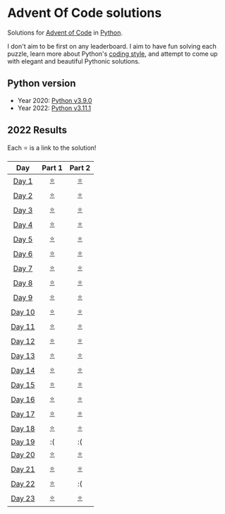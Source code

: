 # Advent Of Code solutions

Solutions for [Advent of Code](https://adventofcode.com) in [Python](https://www.python.org/).

I don't aim to be first on any leaderboard. I aim to have fun solving each puzzle, learn more about Python's [coding style](https://peps.python.org/pep-0008/), and attempt to come up with elegant and beautiful Pythonic solutions.

## Python version
- Year 2020: [Python v3.9.0](https://www.python.org/downloads/release/python-390/)
- Year 2022: [Python v3.11.1](https://www.python.org/downloads/release/python-3111/)

## 2022 Results

Each ⭐ is a link to the solution!

| Day | Part 1 | Part 2 |
| :---: | :---: | :---: |
| [Day 1](https://adventofcode.com/2022/day/1) | [⭐](2022/Day01/1A.py) | [⭐](2022/Day01/1B.py) |
| [Day 2](https://adventofcode.com/2022/day/2) | [⭐](2022/Day02/2A.py) | [⭐](2022/Day02/2B.py) |
| [Day 3](https://adventofcode.com/2022/day/3) | [⭐](2022/Day03/3A.py) | [⭐](2022/Day03/3B.py) |
| [Day 4](https://adventofcode.com/2022/day/4) | [⭐](2022/Day04/4A.py) | [⭐](2022/Day04/4B.py) |
| [Day 5](https://adventofcode.com/2022/day/5) | [⭐](2022/Day05/5A.py) | [⭐](2022/Day05/5B.py) |
| [Day 6](https://adventofcode.com/2022/day/6) | [⭐](2022/Day06/6A.py) | [⭐](2022/Day06/6B.py) |
| [Day 7](https://adventofcode.com/2022/day/7) | [⭐](2022/Day07/7A.py) | [⭐](2022/Day07/7B.py) |
| [Day 8](https://adventofcode.com/2022/day/8) | [⭐](2022/Day08/8A.py) | [⭐](2022/Day08/8B.py) |
| [Day 9](https://adventofcode.com/2022/day/9) | [⭐](2022/Day09/9A.py) | [⭐](2022/Day09/9B.py) |
| [Day 10](https://adventofcode.com/2022/day/10) | [⭐](2022/Day10/10A.py) | [⭐](2022/Day10/10B.py) |
| [Day 11](https://adventofcode.com/2022/day/11) | [⭐](2022/Day11/11A.py) | [⭐](2022/Day11/11B.py) |
| [Day 12](https://adventofcode.com/2022/day/12) | [⭐](2022/Day12/12A.py) | [⭐](2022/Day12/12B.py) |
| [Day 13](https://adventofcode.com/2022/day/13) | [⭐](2022/Day13/13A.py) | [⭐](2022/Day13/13B.py) |
| [Day 14](https://adventofcode.com/2022/day/14) | [⭐](2022/Day14/14A.py) | [⭐](2022/Day14/14B.py) |
| [Day 15](https://adventofcode.com/2022/day/15) | [⭐](2022/Day15/15A.py) | [⭐](2022/Day15/15B.py) |
| [Day 16](https://adventofcode.com/2022/day/16) | [⭐](2022/Day16/16A.py) | [⭐](2022/Day16/16B.py) |
| [Day 17](https://adventofcode.com/2022/day/17) | [⭐](2022/Day17/17A.py) | [⭐](2022/Day17/17B.py) |
| [Day 18](https://adventofcode.com/2022/day/18) | [⭐](2022/Day18/18A.py) | [⭐](2022/Day18/18B.py) |
| [Day 19](https://adventofcode.com/2022/day/19) | :( | :( |
| [Day 20](https://adventofcode.com/2022/day/20) | [⭐](2022/Day20/20A.py) | [⭐](2022/Day20/20B.py) |
| [Day 21](https://adventofcode.com/2022/day/21) | [⭐](2022/Day21/21A.py) | [⭐](2022/Day21/21B.py) |
| [Day 22](https://adventofcode.com/2022/day/22) | [⭐](2022/Day22/22A.py) | :( |
| [Day 23](https://adventofcode.com/2022/day/23) | [⭐](2022/Day23/23A.py) | [⭐](2022/Day23/23B.py) |